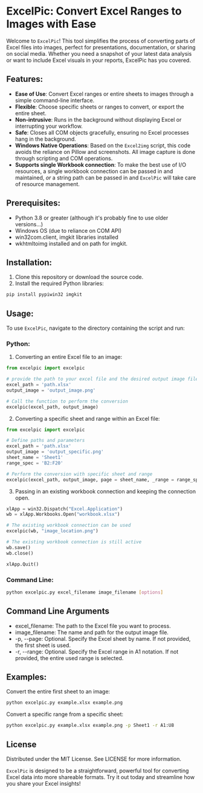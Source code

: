 # ExcelPic: Convert Excel Ranges to Images with Ease

Welcome to `ExcelPic`! This tool simplifies the process of converting parts of Excel files into images, perfect for presentations, documentation, or sharing on social media. Whether you need a snapshot of your latest data analysis or want to include Excel visuals in your reports, ExcelPic has you covered.

## Features:
- **Ease of Use**: Convert Excel ranges or entire sheets to images through a simple command-line interface.
- **Flexible**: Choose specific sheets or ranges to convert, or export the entire sheet.
- **Non-intrusive**: Runs in the background without displaying Excel or interrupting your workflow.
- **Safe**: Closes all COM objects gracefully, ensuring no Excel processes hang in the background.
- **Windows Native Operations**: Based on the `Excel2img` script, this code avoids the reliance on Pillow and screenshots. All image capture is done through scripting and COM operations.
- **Supports single Workbook connection**: To make the best use of I/O resources, a single workbook connection can be passed in and maintained, *or* a string path can be passed in and `ExcelPic` will take care of resource management.

## Prerequisites:
- Python 3.8 or greater (although it's probably fine to use older versions...)
- Windows OS (due to reliance on COM API)
- win32com.client, imgkit libraries installed
- wkhtmltoimg installed and on path for imgkit.

## Installation:
1. Clone this repository or download the source code.
2. Install the required Python libraries:
```bash
pip install pypiwin32 imgkit
```

## Usage:
To use `ExcelPic`, navigate to the directory containing the script and run:

### Python:
1. Converting an entire Excel file to an image:
```python
from excelpic import excelpic

# provide the path to your excel file and the desired output image filename
excel_path = 'path.xlsx'
output_image = 'output_image.png'

# Call the function to perform the conversion
excelpic(excel_path, output_image)
```

2. Converting a specific sheet and range within an Excel file:
```python
from excelpic import excelpic

# Define paths and parameters
excel_path = 'path.xlsx'
output_image = 'output_specific.png'
sheet_name = 'Sheet1'
range_spec = 'B2:F20'

# Perform the conversion with specific sheet and range
excelpic(excel_path, output_image, page = sheet_name, _range = range_spec)
```
3. Passing in an existing workbook connection and keeping the connection open.
```python
xlApp = win32.Dispatch("Excel.Application")
wb = xlApp.Workbooks.Open("workbook.xlsx")

# The existing workbook connection can be used
excelpic(wb, "image_location.png")

# The existing workbook connection is still active
wb.save()
wb.close()

xlApp.Quit()
```

### Command Line:
```bash
python excelpic.py excel_filename image_filename [options]
```

## Command Line Arguments

- excel_filename: The path to the Excel file you want to process.
- image_filename: The name and path for the output image file.
- -p, --page: Optional. Specify the Excel sheet by name. If not provided, the first sheet is used.
- -r, --range: Optional. Specify the Excel range in A1 notation. If not provided, the entire used range is selected.

## Examples:
Convert the entire first sheet to an image:

```bash
python excelpic.py example.xlsx example.png
```

Convert a specific range from a specific sheet:
```bash
python excelpic.py example.xlsx example.png -p Sheet1 -r A1:U8
```

## License
Distributed under the MIT License. See LICENSE for more information.

`ExcelPic` is designed to be a straightforward, powerful tool for converting Excel data into more shareable formats. Try it out today and streamline how you share your Excel insights!